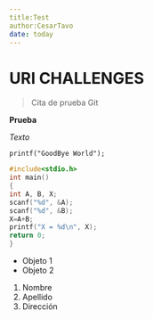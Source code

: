 ```yaml
---
title:Test
author:CesarTavo
date: today
---
```


# URI CHALLENGES

> Cita de prueba Git

**Prueba**

*Texto*

`printf("GoodBye World");`

```c
#include<stdio.h>
int main()
{
int A, B, X;
scanf("%d", &A);
scanf("%d", &B);
X=A+B;
printf("X = %d\n", X);
return 0;
}
```

* Objeto 1
* Objeto 2

1. Nombre
2. Apellido
3. Dirección



